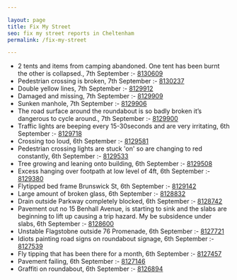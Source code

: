 ```yaml
---

layout: page
title: Fix My Street
seo: fix my street reports in Cheltenham
permalink: /fix-my-street

---
```


<!-- fix_marker starts -->

- 2 tents and items from camping abandoned. One tent has been burnt the other is collapsed., 7th September :- [8130609](https://www.fixmystreet.com/report/8130609)
- Pedestrian crossing is broken, 7th September :- [8130237](https://www.fixmystreet.com/report/8130237)
- Double yellow lines, 7th September :- [8129912](https://www.fixmystreet.com/report/8129912)
- Damaged and missing, 7th September :- [8129909](https://www.fixmystreet.com/report/8129909)
- Sunken manhole, 7th September :- [8129906](https://www.fixmystreet.com/report/8129906)
- The road surface around the roundabout is so badly broken it’s dangerous to cycle around., 7th September :- [8129900](https://www.fixmystreet.com/report/8129900)
- Traffic lights are beeping every 15-30seconds and are very irritating, 6th September :- [8129718](https://www.fixmystreet.com/report/8129718)
- Crossing too loud, 6th September :- [8129581](https://www.fixmystreet.com/report/8129581)
- Pedestrian crossing lights are stuck 'on' so are changing to red constantly, 6th September :- [8129533](https://www.fixmystreet.com/report/8129533)
- Tree growing and leaning onto building, 6th September :- [8129508](https://www.fixmystreet.com/report/8129508)
- Excess hanging over footpath at low level of 4ft, 6th September :- [8129380](https://www.fixmystreet.com/report/8129380)
- Flytipped bed frame Brunswick St, 6th September :- [8129142](https://www.fixmystreet.com/report/8129142)
- Large amount of broken glass, 6th September :- [8128832](https://www.fixmystreet.com/report/8128832)
- Drain outside Parkway completely blocked, 6th September :- [8128742](https://www.fixmystreet.com/report/8128742)
- Pavement out no 15 Benhall Avenue, is starting to sink and the slabs are beginning to lift up causing a trip hazard. My be subsidence under slabs, 6th September :- [8128600](https://www.fixmystreet.com/report/8128600)
- Unstable Flagstobne outside 76 Promenade, 6th September :- [8127721](https://www.fixmystreet.com/report/8127721)
- Idiots painting road signs on roundabout signage, 6th September :- [8127539](https://www.fixmystreet.com/report/8127539)
- Fly tipping that has been there for a month, 6th September :- [8127457](https://www.fixmystreet.com/report/8127457)
- Pavement failing, 6th September :- [8127146](https://www.fixmystreet.com/report/8127146)
- Graffiti on roundabout, 6th September :- [8126894](https://www.fixmystreet.com/report/8126894)

<!-- fix_marker ends -->
